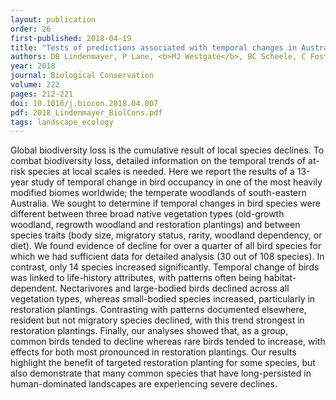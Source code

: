 ```yaml
---
layout: publication
order: 26
first-published: 2018-04-19
title: "Tests of predictions associated with temporal changes in Australian bird populations."
authors: DB Lindenmayer, P Lane, <b>MJ Westgate</b>, BC Scheele, C Foster, C Sato, M Crane, D Michael, D Florance, K Ikin, PS Barton, LS O'Loughlin, N Robinson
year: 2018
journal: Biological Conservation
volume: 222
pages: 212-221
doi: 10.1016/j.biocon.2018.04.007
pdf: 2018_Lindenmayer_BiolCons.pdf
tags: landscape_ecology
---
```

Global biodiversity loss is the cumulative result of local species declines. To combat biodiversity loss, detailed information on the temporal trends of at-risk species at local scales is needed. Here we report the results of a 13-year study of temporal change in bird occupancy in one of the most heavily modified biomes worldwide; the temperate woodlands of south-eastern Australia. We sought to determine if temporal changes in bird species were different between three broad native vegetation types (old-growth woodland, regrowth woodland and restoration plantings) and between species traits (body size, migratory status, rarity, woodland dependency, or diet). We found evidence of decline for over a quarter of all bird species for which we had sufficient data for detailed analysis (30 out of 108 species). In contrast, only 14 species increased significantly. Temporal change of birds was linked to life-history attributes, with patterns often being habitat-dependent. Nectarivores and large-bodied birds declined across all vegetation types, whereas small-bodied species increased, particularly in restoration plantings. Contrasting with patterns documented elsewhere, resident but not migratory species declined, with this trend strongest in restoration plantings. Finally, our analyses showed that, as a group, common birds tended to decline whereas rare birds tended to increase, with effects for both most pronounced in restoration plantings. Our results highlight the benefit of targeted restoration planting for some species, but also demonstrate that many common species that have long-persisted in human-dominated landscapes are experiencing severe declines.